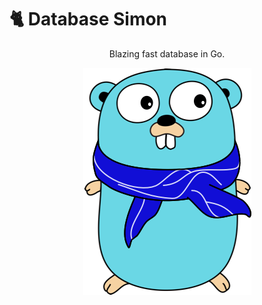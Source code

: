 # :cat2: Database Simon

<div align="center">

Blazing fast database in Go.

![Simon logo](assets/logo.png)

</div>